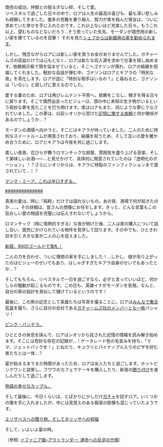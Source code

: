 <!-- title: ロア・パンドラ -->
<!-- status: インブレッド -->

商売の成功、仲間との揺るぎない絆、そして愛。  
リベスタルで過ごした日々の中で、ロアは人生の最高の喜びも、最も深い悲しみも経験してきました。幾多の苦難を乗り越え、努力が実を結んだ彼女は、ついに求めていた幸せを手に入れたのです。これ以上ないほど充実した日々。もうこれ以上、望むものなどないだろう…そう思っていた矢先、モーダンが競売用の新しい家を建てているのを目撃！ それを見た[シェフからは新婚用の家を勧められます](https://youtu.be/neUwPDy7cbk?t=596)。

しかし、残念ながらロアには新しい家を買うお金がありませんでした。ガチャームズの収益だけでは心もとなく、ロアは新たな収入源を求めて仕事を探し始めます。依頼掲示板で頭を悩ませていると、そこへゴナソンが現れ、ロアの結婚を祝福してくれました。軽妙な会話が弾む中、ゴナソンはロアとキアラの「特別な夜」を茶化します。ロアが逆に「特別な相手はいるの？」と尋ねると、ゴナソンは「いない」と寂しげに答えるのでした。

愛する妻のため、ロアは再びレムナント平原へ。依頼をこなし、稼ぎを得る日々に戻ります。そこで偶然出会ったビジューは、頭の中に未知の生き物がいるという奇妙な夢を見たことを打ち明けます。実はロアもまた、同じような夢にうなされていました。この夢は、以前シオリから受けた[記憶に関する依頼](https://youtu.be/neUwPDy7cbk?t=1027)と何か関係があるのでしょうか…？

モーダンの酒場へ向かうと、そこにはキアラが待っていました。二人のために特別なスイートルームが用意されており、結婚を祝うため、そして互いの愛を確かめ合うために、ロアとキアラは今夜を共に過ごします。

美しい夜景、花びらが舞うロマンチックな部屋、雰囲気を盛り上げる音楽、そして美味しいお酒――…と見せかけて、具体的に用意されていたのは「透明化のポーション」！？さらにシオリからは、キアラに特製のファンフィクションまで渡されていて…！？

[マンマ・ミーア、これは辛口すぎる。](#embed:https://youtu.be/neUwPDy7cbk?t=2460)

[##############](#embed:https://youtu.be/neUwPDy7cbk?t=2627)

真実の愛は、時に「純粋」だけでは語れないもの。あの夜、酒場で何が起きたのか……。その詳細は、皆さんの想像にお任せします。きっと、どんな言葉もこの狂おしい愛の物語を完璧には伝えきれないでしょうから。

ロマンチック（時に情熱的すぎる）な夜が明けた後、二人は家の購入について話し合い、競売にかけられている物件を見学して回ります。その中でも、ひときわ目を引く大きな家が二人の心を捉えました。

[新居、9000ゴールドで落札！](#embed:https://youtu.be/neUwPDy7cbk?t=4306)

二人の力を合わせ、ついに理想の家を手にしました！…しかし、値が吊り上がったのはビジューのせいでもあり、はしゃぎすぎたキアラ自身のせいでもあったとか…？

そしてもちろん、リベスタルで一日を過ごすなら、必ずと言っていいほど、何かしらの騒動が起こるものです。この日も、英雄イナがモーダンを告発。なんと、自分の家の設計を真似して儲けているというのです！

最後に、この旅の記念として英雄たちは写真を撮ることに。ロアは[みんなで集合写真](https://youtu.be/neUwPDy7cbk?t=4843)を撮り、さらに自分の会社である[ガチャームズ社のメンバーとも一枚](https://youtu.be/neUwPDy7cbk?t=5136)パシャリ！

[ピンク・パンテラ。](#embed:https://youtu.be/neUwPDy7cbk?t=5271)

ひとときの休息を挟んで、ロアはシオリから託された記憶の情報を読み解き始めます。そこには奇妙な存在の記録が…！ゲータレード色の毛並みを持ち、「ママ、ジェットパックを！」とねだり、キュウリとパイナップル入りのピザを好む者たちとは一体…？

宴が始まるまでまだ時間があったため、ロアは友人たちと過ごします。ホットピンクワンと談笑し、フワワのカフェでケーキを購入したり、新居の[飾り付け](https://youtu.be/neUwPDy7cbk?t=5725)を楽しんだりして過ごします。

[物語の幸せなカップル。](#embed:https://youtu.be/neUwPDy7cbk?t=5924)

そして最後に、今日くらいは、とばかりに少しだけ[ガチャ](https://youtu.be/neUwPDy7cbk?t=6977)を回すロア。いくつかの像を手に入れましたが、中には見覚えのある翡翠の彫像も混じっていたようです。

[エリザベスへの贈り物、そしてネリッサへの祝福](#embed:https://youtu.be/neUwPDy7cbk?t=7124)

そして、いよいよ宴の時。

（参照: [イファニア姫–アウトランダー: 運命への反逆の代償](#edge:iphania-outlander)）